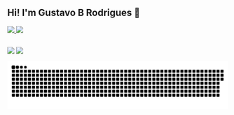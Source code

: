 <!-- ### Hi there 👋 -->

## Hi! I'm Gustavo B Rodrigues 👋
 <div>
  <a href="https://github.com/gutobr9">
  <img height="180em" src="https://github-readme-stats.vercel.app/api?username=gutobr9&show_icons=true&theme=dark&include_all_commits=true&count_private=true"/>
  <img height="180em" src="https://github-readme-stats.vercel.app/api/top-langs/?username=gutobr9&layout=compact&langs_count=7&theme=dark"/>
</div>
  
  ##
 
<div> 
  <a href = "mailto:gustavo.bezerrarodrigues@gmail.com"><img src="https://img.shields.io/badge/-Gmail-%23333?style=for-the-badge&logo=gmail&logoColor=white" target="_blank"></a>
  <a href="https://www.linkedin.com/in/gustavobrodrigues" target="_blank"><img src="https://img.shields.io/badge/-LinkedIn-%230077B5?style=for-the-badge&logo=linkedin&logoColor=white" target="_blank"></a> 
 
  ![Snake animation](https://github.com/gutobr9/gutobr9/blob/output/github-contribution-grid-snake.svg)
 
</div>

<!--
**gutobr9/gutobr9** is a ✨ _special_ ✨ repository because its `README.md` (this file) appears on your GitHub profile.

Here are some ideas to get you started:

- 🔭 I’m currently working on ...
- 🌱 I’m currently learning ...
- 👯 I’m looking to collaborate on ...
- 🤔 I’m looking for help with ...
- 💬 Ask me about ...
- 📫 How to reach me: ...
- 😄 Pronouns: ...
- ⚡ Fun fact: ...
-->
